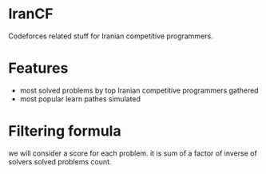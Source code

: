 # IranCF
Codeforces related stuff for Iranian competitive programmers.

# Features
- most solved problems by top Iranian competitive programmers gathered
- most popular learn pathes simulated

# Filtering formula
we will consider a score for each problem. it is sum of a factor of inverse of solvers solved problems count.

